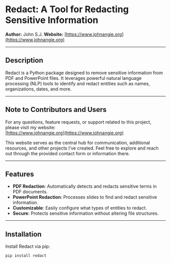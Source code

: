 # **Redact: A Tool for Redacting Sensitive Information**

**Author:** John S.J.
**Website:** [https://www.johnangie.org](https://www.johnangie.org)

---

## **Description**

Redact is a Python package designed to remove sensitive information from PDF and PowerPoint files. It leverages powerful natural language processing (NLP) tools to identify and redact entities such as names, organizations, dates, and more.

---

## **Note to Contributors and Users**

For any questions, feature requests, or support related to this project, please visit my website:  
[https://www.johnangie.org](https://www.johnangie.org)

This website serves as the central hub for communication, additional resources, and other projects I’ve created. Feel free to explore and reach out through the provided contact form or information there.

---

## **Features**

- **PDF Redaction**: Automatically detects and redacts sensitive terms in PDF documents.
- **PowerPoint Redaction**: Processes slides to find and redact sensitive information.
- **Customizable**: Easily configure what types of entities to redact.
- **Secure**: Protects sensitive information without altering file structures.

---

## **Installation**

Install Redact via pip:

```bash
pip install redact
